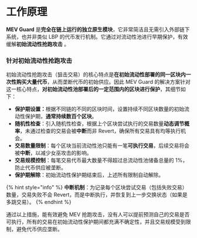 # 工作原理

**MEV Guard** 是**完全在链上运行的独立原生模块**，它非常简洁且无需引入外部链下系统，也并非类似 LBP 的代币发行机制。它通过对流动性池进行早期保护，有效缓解**初始流动性抢跑攻击** 。

### **针对初始流动性抢跑攻击**

初始流动性抢跑攻击（狙击交易）的核心特点是**在初始流动性部署的同一区块内一次性购买大量代币**，从而垄断代币的初始供应。因此 MEV Guard 的解决方案针对这一核心特点，**对初始流动性池部署后的一定范围内的区块进行保护**，其细节如下：

* **保护期设置：**&#x6839;据不同链的不同的区块时间，设置持续不同区块数量的初始流动性保护期，**通常持续数百个区块**。
* **随机性检查**：引入随机性检查，根据上个区块尝试执行的交易数量**动态调节概率**，未通过检查的交易会被**中断**而非 Revert，确保所有交易具有均等执行机会。
* **交易数量限制**：每个区块当前流动性池只能有一笔**可执行交易**，后续交易将会被**中断**，以减少女巫攻击的影响。
* **交易规模控制**：每笔交易代币最大数量不得超过总流动性池储备总量的 1%，防止代币供应被垄断。
* **保护期解除**：初始流动性保护期结束后，上述所有限制自动解除。

{% hint style="info" %}
**中断机制**：为记录每个区块尝试交易（包括失败交易）数量，交易失败不会 Revert，而是中断执行，并恢复到上一步交换状态（如果是多跳交易）。
{% endhint %}

通过以上措施，能有效避免 MEV 抢跑攻击，没有人可以提前预测自己的交易是否可执行，所有的交易在初始流动性保护期间都充满不确定性，并且交易规模受到限制，避免代币供应垄断。
